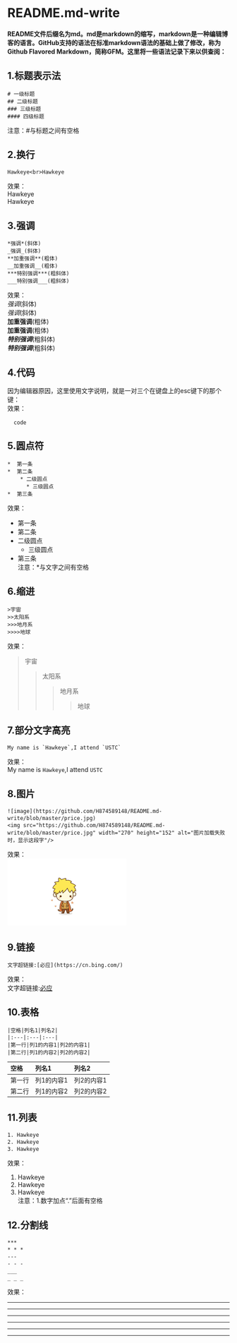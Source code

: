# README.md-write

#### README文件后缀名为md。md是markdown的缩写，markdown是一种编辑博客的语言。GitHub支持的语法在标准markdown语法的基础上做了修改，称为Github Flavored Markdown，简称GFM。这里将一些语法记录下来以供查阅：

## 1.标题表示法
```
# 一级标题
## 二级标题
### 三级标题
#### 四级标题
```
注意：#与标题之间有空格

## 2.换行
```
Hawkeye<br>Hawkeye
```
效果：<br>
Hawkeye<br>Hawkeye

## 3.强调
```
*强调*(斜体) 
_强调_(斜体) 
**加重强调**(粗体) 
__加重强调__(粗体) 
***特别强调***(粗斜体) 
___特别强调___(粗斜体) 
```
效果：<br>
*强调*(斜体)<br>
_强调_(斜体)<br>
**加重强调**(粗体)<br>
__加重强调__(粗体)<br>
***特别强调***(粗斜体)<br>
___特别强调___(粗斜体)<br>

## 4.代码

因为编辑器原因，这里使用文字说明，就是一对三个在键盘上的esc键下的那个键：<br>
效果：<br>
```
  code
```

## 5.圆点符
```
*  第一条
*  第二条
    * 二级圆点
      * 三级圆点
*  第三条
```
效果：<br>
*  第一条
*  第二条
  * 二级圆点
    * 三级圆点
*  第三条<br>
注意：*与文字之间有空格

## 6.缩进
```
>宇宙 
>>太阳系
>>>地月系
>>>>地球 
```
效果：<br>
>宇宙 
>>太阳系
>>>地月系
>>>>地球 

## 7.部分文字高亮
```
My name is `Hawkeye`,I attend `USTC`
```
效果：<br>
My name is `Hawkeye`,I attend `USTC`

## 8.图片

```
![image](https://github.com/H874589148/README.md-write/blob/master/price.jpg)
<img src="https://github.com/H874589148/README.md-write/blob/master/price.jpg" width="270" height="152" alt="图片加载失败时，显示这段字"/>
```
效果：<br>
<img src="https://github.com/H874589148/README.md-write/blob/master/price.jpg" width="270" height="152" alt="图片加载失败时，显示这段字"/>

## 9.链接
```
文字超链接:[必应](https://cn.bing.com/)
```
效果：<br>
文字超链接:[必应](https://cn.bing.com/)

## 10.表格
```
|空格|列名1|列名2|
|:---|:---|:---|
|第一行|列1的内容1|列2的内容1|
|第二行|列1的内容2|列2的内容2|
```

|空格|列名1|列名2|
|:---|:---|:---|
|第一行|列1的内容1|列2的内容1|
|第二行|列1的内容2|列2的内容2|

## 11.列表
```
1. Hawkeye
2. Hawkeye
3. Hawkeye
```
效果：<br>
1. Hawkeye
2. Hawkeye
3. Hawkeye<br>
注意：1.数字加点“.”后面有空格

## 12.分割线
```
***
* * *
---
- - -
___
_ _ _
```
效果：

***
* * *
---
- - -
___
_ _ _

